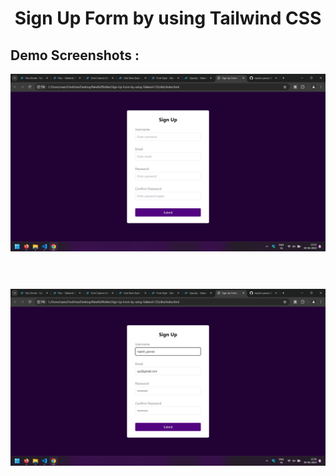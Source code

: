 <div align='center'>
<h1>Sign Up Form by using Tailwind CSS</h1>
</div>

<h2>Demo Screenshots : </h2>

<div>
<img src="./assets/1.png">
</div>
<br/>

<div style="margin-top:40px;">
<img src="./assets/2.png">
</div>


